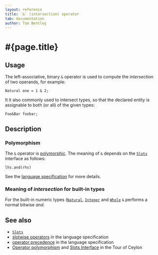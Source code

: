 ```yaml
---
layout: reference
title: `&` (intersection) operator
tab: documentation
author: Tom Bentley
---
```


# #{page.title}

## Usage 

The left-associative, binary `&` operator is used to compute the 
*intersection* of two operands, for example:

    Natural one = 1 & 2;

It it also commonly used to intersect types, so that the declared entity 
is assignable to both (or all) of the given types:

    Foo&Bar foobar;

## Description

### Polymorphism

The `&` operator is [polymorphic](/documentation/reference/operator/operator-polymorphism). 
The meaning of `&` depends on the 
[`Slots`](../../ceylon.language/Slots) interface as follows:

    lhs.and(rhs)

See the [language specification](#{site.urls.spec}#slotwiseoperators) for 
more details.

### Meaning of *intersection* for built-in types

For the built-in numeric types ([`Natural`](../../ceylon.language/Natural), 
[`Integer`](../../ceylon.language/Integer) and
[`Whole`](../../ceylon.language/Whole) 
`&` performs a normal bitwise *and*. 

## See also

* [`Slots`](../../ceylon.language/Slots)
* [slotwise operators](#{site.urls.spec}#slotwiseoperators) in the 
  language specification
* [operator precedence](#{site.urls.spec}#operatorprecedence) in the 
  language specification
* [Operator polymorphism](/documentation/tour/language-module/#operator_polymorphism) 
  and 
  [Slots Interface](/documentation/tour/language-module/#the_slots_interface) 
  in the Tour of Ceylon

